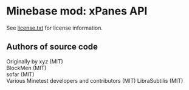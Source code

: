 Minebase mod: xPanes API
========================
See [license.txt](./license.txt) for license information.

Authors of source code
----------------------
Originally by xyz (MIT)  
BlockMen (MIT)  
sofar (MIT)  
Various Minetest developers and contributors (MIT)
LibraSubtilis (MIT)
